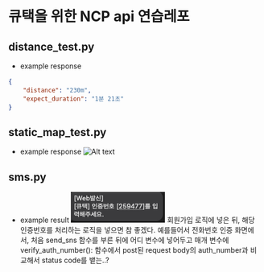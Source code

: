 # 큐택을 위한 NCP api 연습레포
## distance_test.py
- example response
```json
{
	"distance": "230m",
	"expect_duration": "1분 21초"
}
```
## static_map_test.py
- example response
![Alt text](images/map_image.png.png)

## sms.py
- example result
![Alt text](images/sms_exmaple.png)
회원가입 로직에 넣은 뒤, 해당 인증번호를 처리하는 로직을 넣으면 참 좋겠다.
예를들어서 전화번호 인증 화면에서, 처음 send_sns 함수를 부른 뒤에 어디 변수에 넣어두고 매개 변수에 verify_auth_number(): 함수에서
post된 request body의 auth_number과 비교해서 status code를 뱉는..? 